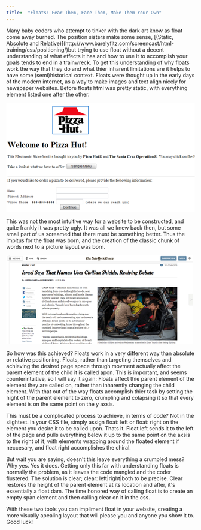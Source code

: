 ```yaml
---
title:  "Floats: Fear Them, Face Them, Make Them Your Own"
---
```

<p class="article_para">
Many baby coders who attempt to tinker with the dark art know as float come away burned.  The position sisters make some sense, [(Static, Absolute and Relative)](http://www.barelyfitz.com/screencast/html-training/css/positioning/)but trying to use float without a decent understanding of what effects it has and how to use it to accomplish your goals tends to end in a trainwreck. To get this understanding of why floats work the way that they do and what thier inharent limitations are it helps to have some (semi)historical context. Floats were thought up in the early days of the modern internet, as a way to make images and text align nicely for newspaper websites.  Before floats html was pretty static, with everything element listed one after the other.
</p>
<img src="/assets/un-float-za.png" class="articleImage" alt="An ugly Pizza Hut website">
<p class="article_para">
 This was not the most intuitive way for a website to be constructed, and quite frankly it was pretty ugly.  It was all we knew back then, but some small part of us screamed that there must be something better.  Thus the impitus for the float was born, and the creation of the classic chunk of words next to a picture layout was born.
 </p>
<img src="/assets/nyt-happy-float.png" class="articleImage" alt="A happily floated New York Times Article">
<p class="article_para">
So how was this achieved? Floats work in a very different way than absolute or relative positioning. Floats, rather than targeting themselves and achieving the desired page space through movment actually affect the parent element of the child it is called apon.  This is important, and seems counterintuitive, so I will say it again: Floats affect thie parent element of the element they are called on, rather than inharently changing the child element. With that out of the way floats accomplish thier task by setting the hight of the parent element to zero, crumpling and colapsing it so that every element is on the same point on the y axsis.
</p>
<!-- pciture of everything lined up on the same axsis -->
<p class="article_para">
This must be a complicated process to achieve, in terms of code? Not in the slightest. In your CSS file, simply assign float: left or float: right on the element you desire it to be called upon.  Thats it. Float left sends it to the left of the page and pulls everything below it up to the same point on the axsis to the right of it, with elements wrapping around the floated element if neccesary, and float right accomplishes the chiral. 
</p>
<script src="https://gist.github.com/bdfairbanks/6eab57adc1912602ede250e8e2df4d90.js"></script>
<p class="article_para">
But wait you are saying, doesn't this leave everything a crumpled mess?  Why yes.  Yes it does.  Getting only this far with understanding floats is normally the problem, as it leaves the code mangled and the coder flustered.  The solution is clear; clear: left|right|both to be precise. Clear restores the height of the parent element at its location and after, it's essentially a float dam.  The time honored way of calling float is to create an empty span element and then calling clear on it in the css.
</p>
<script src="https://gist.github.com/bdfairbanks/f95f8ad4edcb0e02ae407eeb819eec1d.js"></script>
<p class="article_para">
With these two tools you can impliment float in your website, creating a more visually apealing layout that will please you and anyone you show it to. Good luck!
</p>